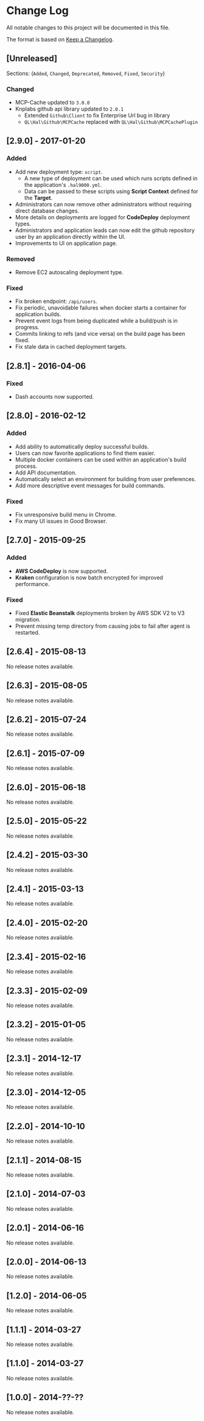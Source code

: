 # Change Log
All notable changes to this project will be documented in this file.

The format is based on [Keep a Changelog](http://keepachangelog.com/).

## [Unreleased]

Sections: (`Added`, `Changed`, `Deprecated`, `Removed`, `Fixed`, `Security`)

### Changed
- MCP-Cache updated to `3.0.0`
- Knplabs github api library updated to `2.0.1`
    - Extended `Github\Client` to fix Enterprise Url bug in library
    - `QL\Hal\Github\MCPCache` replaced with `QL\Hal\Github\MCPCachePlugin`

## [2.9.0] - 2017-01-20

### Added
- Add new deployment type: `script`.
    - A new type of deployment can be used which runs scripts defined in the application's `.hal9000.yml`.
    - Data can be passed to these scripts using **Script Context** defined for the **Target**.
- Administrators can now remove other administrators without requiring direct database changes.
- More details on deployments are logged for **CodeDeploy** deployment types.
- Administrators and application leads can now edit the github repository user by an application directly within the UI.
- Improvements to UI on application page.

### Removed
- Remove EC2 autoscaling deployment type.

### Fixed
- Fix broken endpoint: `/api/users`.
- Fix periodic, unavoidable failures when docker starts a container for application builds.
- Prevent event logs from being duplicated while a build/push is in progress.
- Commits linking to refs (and vice versa) on the build page has been fixed.
- Fix stale data in cached deployment targets.

## [2.8.1] - 2016-04-06

### Fixed
- Dash accounts now supported.

## [2.8.0] - 2016-02-12

### Added
- Add ability to automatically deploy successful builds.
- Users can now favorite applications to find them easier.
- Multiple docker containers can be used within an application's build process.
- Add API documentation.
- Automatically select an environment for building from user preferences.
- Add more descriptive event messages for build commands.

### Fixed
- Fix unresponsive build menu in Chrome.
- Fix many UI issues in Good Browser.

## [2.7.0] - 2015-09-25

### Added
- **AWS CodeDeploy** is now supported.
- **Kraken** configuration is now batch encrypted for improved performance.

### Fixed
- Fixed **Elastic Beanstalk** deployments broken by AWS SDK V2 to V3 migration.
- Prevent missing temp directory from causing jobs to fail after agent is restarted.

## [2.6.4] - 2015-08-13

No release notes available.

## [2.6.3] - 2015-08-05

No release notes available.

## [2.6.2] - 2015-07-24

No release notes available.

## [2.6.1] - 2015-07-09

No release notes available.

## [2.6.0] - 2015-06-18

No release notes available.

## [2.5.0] - 2015-05-22

No release notes available.

## [2.4.2] - 2015-03-30

No release notes available.

## [2.4.1] - 2015-03-13

No release notes available.

## [2.4.0] - 2015-02-20

No release notes available.

## [2.3.4] - 2015-02-16

No release notes available.

## [2.3.3] - 2015-02-09

No release notes available.

## [2.3.2] - 2015-01-05

No release notes available.

## [2.3.1] - 2014-12-17

No release notes available.

## [2.3.0] - 2014-12-05

No release notes available.

## [2.2.0] - 2014-10-10

No release notes available.

## [2.1.1] - 2014-08-15

No release notes available.

## [2.1.0] - 2014-07-03

No release notes available.

## [2.0.1] - 2014-06-16

No release notes available.

## [2.0.0] - 2014-06-13

No release notes available.

## [1.2.0] - 2014-06-05

No release notes available.

## [1.1.1] - 2014-03-27

No release notes available.

## [1.1.0] - 2014-03-27

No release notes available.

## [1.0.0] - 2014-??-??

No release notes available.
